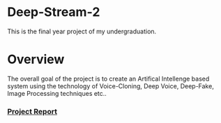 # Deep-Stream-2
This is the final year project of my undergraduation. 

# Overview
The overall goal of the project is to create an Artifical Intellenge based system using the technology of Voice-Cloning, Deep Voice, Deep-Fake, Image Processing techniques etc.. 

### [Project Report](https://drive.google.com/file/d/1amT9OCjutwvo_J1fKToA3Hs-0CoDi985/view?usp=sharing)
